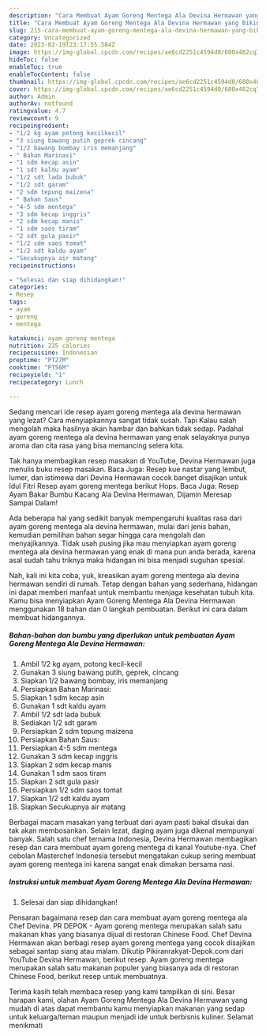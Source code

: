 ```yaml
---
description: "Cara Membuat Ayam Goreng Mentega Ala Devina Hermawan yang Bikin Ngiler"
title: "Cara Membuat Ayam Goreng Mentega Ala Devina Hermawan yang Bikin Ngiler"
slug: 215-cara-membuat-ayam-goreng-mentega-ala-devina-hermawan-yang-bikin-ngiler
category: Uncategorized
date: 2023-02-19T23:17:55.584Z
image: https://img-global.cpcdn.com/recipes/ae6cd2251c4594d0/680x482cq70/ayam-goreng-mentega-ala-devina-hermawan-foto-resep-utama.jpg
hideToc: false
enableToc: true
enableTocContent: false
thumbnail: https://img-global.cpcdn.com/recipes/ae6cd2251c4594d0/680x482cq70/ayam-goreng-mentega-ala-devina-hermawan-foto-resep-utama.jpg
cover: https://img-global.cpcdn.com/recipes/ae6cd2251c4594d0/680x482cq70/ayam-goreng-mentega-ala-devina-hermawan-foto-resep-utama.jpg
author: Admin
authorAv: notfound
ratingvalue: 4.7
reviewcount: 9
recipeingredient:
- "1/2 kg ayam potong kecilkecil"
- "3 siung bawang putih geprek cincang"
- "1/2 bawang bombay iris memanjang"
- " Bahan Marinasi"
- "1 sdm kecap asin"
- "1 sdt kaldu ayam"
- "1/2 sdt lada bubuk"
- "1/2 sdt garam"
- "2 sdm tepung maizena"
- " Bahan Saus"
- "4-5 sdm mentega"
- "3 sdm kecap inggris"
- "2 sdm kecap manis"
- "1 sdm saos tiram"
- "2 sdt gula pasir"
- "1/2 sdm saos tomat"
- "1/2 sdt kaldu ayam"
- "Secukupnya air matang"
recipeinstructions:

- "Selesai dan siap dihidangkan!"
categories:
- Resep
tags:
- ayam
- goreng
- mentega

katakunci: ayam goreng mentega 
nutrition: 235 calories
recipecuisine: Indonesian
preptime: "PT27M"
cooktime: "PT56M"
recipeyield: "1"
recipecategory: Lunch

---
```



Sedang mencari ide resep ayam goreng mentega ala devina hermawan yang lezat? Cara menyiapkannya sangat tidak susah. Tapi Kalau salah mengolah maka hasilnya akan hambar dan bahkan tidak sedap. Padahal ayam goreng mentega ala devina hermawan yang enak selayaknya punya aroma dan cita rasa yang bisa memancing selera kita.


Tak hanya membagikan resep masakan di YouTube, Devina Hermawan juga menulis buku resep masakan. Baca Juga: Resep kue nastar yang lembut, lumer, dan istimewa dari Devina Hermawan cocok banget disajikan untuk Idul Fitri Resep ayam goreng mentega berikut Hops. Baca Juga: Resep Ayam Bakar Bumbu Kacang Ala Devina Hermawan, Dijamin Meresap Sampai Dalam!

Ada beberapa hal yang sedikit banyak mempengaruhi kualitas rasa dari ayam goreng mentega ala devina hermawan, mulai dari jenis bahan, kemudian pemilihan bahan segar hingga cara mengolah dan menyajikannya. Tidak usah pusing jika mau menyiapkan ayam goreng mentega ala devina hermawan yang enak di mana pun anda berada, karena asal sudah tahu triknya maka hidangan ini bisa menjadi suguhan spesial.


Nah, kali ini kita coba, yuk, kreasikan ayam goreng mentega ala devina hermawan sendiri di rumah. Tetap dengan bahan yang sederhana, hidangan ini dapat memberi manfaat untuk membantu menjaga kesehatan tubuh kita. Kamu bisa menyiapkan Ayam Goreng Mentega Ala Devina Hermawan menggunakan 18 bahan dan 0 langkah pembuatan. Berikut ini cara dalam membuat hidangannya.

<!--inarticleads1-->

##### Bahan-bahan dan bumbu yang diperlukan untuk pembuatan Ayam Goreng Mentega Ala Devina Hermawan:

1. Ambil 1/2 kg ayam, potong kecil-kecil
1. Gunakan 3 siung bawang putih, geprek, cincang
1. Siapkan 1/2 bawang bombay, iris memanjang
1. Persiapkan  Bahan Marinasi:
1. Siapkan 1 sdm kecap asin
1. Gunakan 1 sdt kaldu ayam
1. Ambil 1/2 sdt lada bubuk
1. Sediakan 1/2 sdt garam
1. Persiapkan 2 sdm tepung maizena
1. Persiapkan  Bahan Saus:
1. Persiapkan 4-5 sdm mentega
1. Gunakan 3 sdm kecap inggris
1. Siapkan 2 sdm kecap manis
1. Gunakan 1 sdm saos tiram
1. Siapkan 2 sdt gula pasir
1. Persiapkan 1/2 sdm saos tomat
1. Siapkan 1/2 sdt kaldu ayam
1. Siapkan Secukupnya air matang


Berbagai macam masakan yang terbuat dari ayam pasti bakal disukai dan tak akan membosankan. Selain lezat, daging ayam juga dikenal mempunyai banyak. Salah satu chef ternama Indonesia, Devina Hermawan membagikan resep dan cara membuat ayam goreng mentega di kanal Youtube-nya. Chef cebolan Masterchef Indonesia tersebut mengatakan cukup sering membuat ayam goreng mentega ini karena sangat enak dimakan bersama nasi. 

<!--inarticleads2-->

##### Instruksi untuk membuat Ayam Goreng Mentega Ala Devina Hermawan:


1. Selesai dan siap dihidangkan!

Pensaran bagaimana resep dan cara membuat ayam goreng mentega ala Chef Devina. PR DEPOK - Ayam goreng mentega merupakan salah satu makanan khas yang biasanya dijual di restoran Chinese Food. Chef Devina Hermawan akan berbagi resep ayam goreng mentega yang cocok disajikan sebagai santap siang atau malam. Dikutip Pikiranrakyat-Depok.com dari YouTube Devina Hermawan, berikut resep. Ayam goreng mentega merupakan salah satu makanan populer yang biasanya ada di restoran Chinese Food, berikut resep untuk membuatnya. 

Terima kasih telah membaca resep yang kami tampilkan di sini. Besar harapan kami, olahan Ayam Goreng Mentega Ala Devina Hermawan yang mudah di atas dapat membantu kamu menyiapkan makanan yang sedap untuk keluarga/teman maupun menjadi ide untuk berbisnis kuliner. Selamat menikmati
